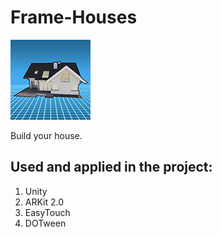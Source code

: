 # Frame-Houses
![Frame-Houses icon](https://github.com/MarevoVision/Frame-Houses/blob/master/Frame-Houses-icon-for-github.png?raw=true)

Build your house.

## Used and applied in the project:

1. Unity
2. ARKit 2.0
3. EasyTouch
4. DOTween
